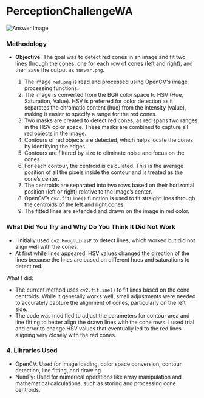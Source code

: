# PerceptionChallengeWA

![Answer Image](answer.png)

### Methodology
- **Objective**: The goal was to detect red cones in an image and fit two lines through the cones, one for each row of cones (left and right), and then save the output as `answer.png`.
  
  1. The image `red.png` is read and processed using OpenCV's image processing functions.
  2. The image is converted from the BGR color space to HSV (Hue, Saturation, Value). HSV is preferred for color detection as it separates the chromatic content (hue) from the intensity (value), making it easier to specify a range for the red cones.
  3. Two masks are created to detect red cones, as red spans two ranges in the HSV color space. These masks are combined to capture all red objects in the image.
  4. Contours of red objects are detected, which helps locate the cones by identifying the edges.
  5. Contours are filtered by size to eliminate noise and focus on the cones.
  6. For each contour, the centroid is calculated. This is the average position of all the pixels inside the contour and is treated as the cone’s center.
  7. The centroids are separated into two rows based on their horizontal position (left or right) relative to the image’s center.
  8. OpenCV’s `cv2.fitLine()` function is used to fit straight lines through the centroids of the left and right cones.
  9. The fitted lines are extended and drawn on the image in red color.

### What Did You Try and Why Do You Think It Did Not Work
  - I initially used `cv2.HoughLinesP` to detect lines, which worked but did not align well with the cones.
  - At first while lines appeared, HSV values changed the direction of the lines because the lines are based on different hues and saturations to detect red.

What I did:
  - The current method uses `cv2.fitLine()` to fit lines based on the cone centroids. While it generally works well, small adjustments were needed to accurately capture the alignment of cones, particularly on the left side.
  - The code was modified to adjust the parameters for contour area and line fitting to better align the drawn lines with the cone rows. I used trial and error to change HSV values that eventually led to the red lines aligning very closely with the red cones.

### 4. Libraries Used
- OpenCV: Used for image loading, color space conversion, contour detection, line fitting, and drawing.
- NumPy: Used for numerical operations like array manipulation and mathematical calculations, such as storing and processing cone centroids.
